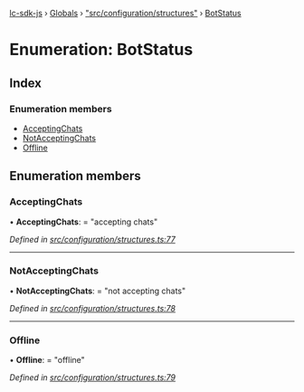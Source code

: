 [lc-sdk-js](../README.md) › [Globals](../globals.md) › ["src/configuration/structures"](../modules/_src_configuration_structures_.md) › [BotStatus](_src_configuration_structures_.botstatus.md)

# Enumeration: BotStatus

## Index

### Enumeration members

* [AcceptingChats](_src_configuration_structures_.botstatus.md#acceptingchats)
* [NotAcceptingChats](_src_configuration_structures_.botstatus.md#notacceptingchats)
* [Offline](_src_configuration_structures_.botstatus.md#offline)

## Enumeration members

###  AcceptingChats

• **AcceptingChats**: = "accepting chats"

*Defined in [src/configuration/structures.ts:77](https://github.com/livechat/lc-sdk-js/blob/38eeefe/src/configuration/structures.ts#L77)*

___

###  NotAcceptingChats

• **NotAcceptingChats**: = "not accepting chats"

*Defined in [src/configuration/structures.ts:78](https://github.com/livechat/lc-sdk-js/blob/38eeefe/src/configuration/structures.ts#L78)*

___

###  Offline

• **Offline**: = "offline"

*Defined in [src/configuration/structures.ts:79](https://github.com/livechat/lc-sdk-js/blob/38eeefe/src/configuration/structures.ts#L79)*
